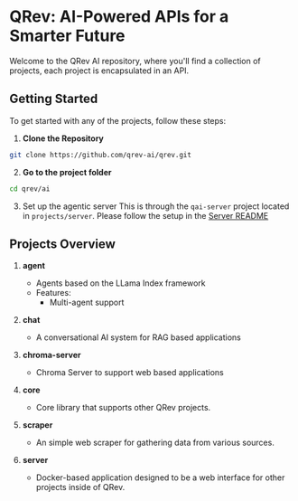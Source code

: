 # QRev: AI-Powered APIs for a Smarter Future

Welcome to the QRev AI repository, where you'll find a collection of projects, each project is encapsulated in an API.

## Getting Started

To get started with any of the projects, follow these steps:

1. **Clone the Repository**

```bash
git clone https://github.com/qrev-ai/qrev.git
```

2. **Go to the project folder**

```bash
cd qrev/ai
```

3. Set up the agentic server
This is through the `qai-server` project located in `projects/server`. 
Please follow the setup in the [Server README](https://github.com/qrev-ai/qrev/tree/main/ai/projects/server/README.md)

## Projects Overview

1. **agent**
   - Agents based on the LLama Index framework
   - Features:
     - Multi-agent support

2. **chat**
   - A conversational AI system for RAG based applications

3. **chroma-server**
   - Chroma Server to support web based applications

4. **core**
   - Core library that supports other QRev projects.

5. **scraper**
   - An simple web scraper for gathering data from various sources.
   
6. **server**
   - Docker-based application designed to be a web interface for other projects inside of QRev.


